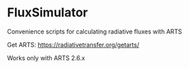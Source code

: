 # FluxSimulator

Convenience scripts for calculating radiative fluxes with ARTS

Get ARTS: https://radiativetransfer.org/getarts/

Works only with ARTS 2.6.x



